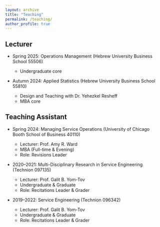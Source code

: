 ```yaml
---
layout: archive
title: "Teaching"
permalink: /teaching/
author_profile: true
---
```


## Lecturer
* Spring 2025: Operations Management (Hebrew University Business School 55506)
  *  Undergraduate core 

* Autumn 2024: Applied Statistics (Hebrew University Business School 55810)
  *  Design and Teaching with Dr. Yehezkel Resheff
  *  MBA core 
  
## Teaching Assistant
* Spring 2024: Managing Service Operations (University of Chicago Booth School of Business 40110) 
  *  Lecturer: Prof. Amy R. Ward
  *  MBA (Full-time & Evening)
  *  Role: Revisions Leader

* 2020–2021: Multi-Disciplinary Research in Service Engineering (Technion 097135)
  *   Lecturer: Prof. Galit B. Yom-Tov
  *   Undergraduate & Graduate
  *   Role: Recitations Leader & Grader 

* 2019–2022: Service Engineering (Technion 096342)
  *   Lecturer: Prof. Galit B. Yom-Tov
  *   Undergraduate & Graduate
  *   Role: Recitations Leader & Grader 
